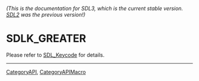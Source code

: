 ###### (This is the documentation for SDL3, which is the current stable version. [SDL2](https://wiki.libsdl.org/SDL2/) was the previous version!)
# SDLK_GREATER

Please refer to [SDL_Keycode](SDL_Keycode) for details.

----
[CategoryAPI](CategoryAPI), [CategoryAPIMacro](CategoryAPIMacro)

